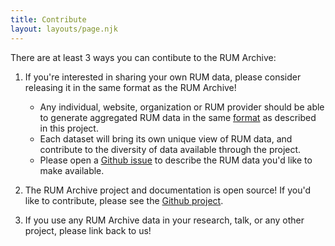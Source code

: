 ```yaml
---
title: Contribute
layout: layouts/page.njk
---
```


There are at least 3 ways you can contibute to the RUM Archive:

1. If you're interested in sharing your own RUM data, please consider releasing it in the same format as the RUM Archive!
    * Any individual, website, organization or RUM provider should be able to generate aggregated RUM data in the same
        [format](/docs/methodology) as described in this project.
    * Each dataset will bring its own unique view of RUM data, and contribute to the diversity of data available through the project.
    * Please open a [Github issue](https://github.com/rum-archive/rum-archive/issues) to describe the RUM data you'd like
        to make available.

2. The RUM Archive project and documentation is open source!  If you'd like to contribute, please see the
   [Github project](https://github.com/rum-archive/rum-archive).

3. If you use any RUM Archive data in your research, talk, or any other project, please link back to us!
